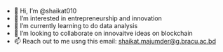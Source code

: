 - 👋 Hi, I’m @shaikat010
- 👀 I’m interested in entrepreneurship and innovation
- 🌱 I’m currently learning to do data analysis
- 💞️ I’m looking to collaborate on innovaitve ideas on blockchain
- 📫 Reach out to me usng this email: shaikat.majumder@g.bracu.ac.bd

<!---
shaikat010/shaikat010 is a ✨ special ✨ repository because its `README.md` (this file) appears on your GitHub profile.
You can click the Preview link to take a look at your changes.
--->
